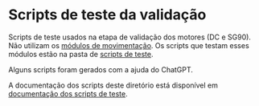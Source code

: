 # Scripts de teste da validação

Scripts de teste usados na etapa de validação dos motores (DC e SG90). Não utilizam os [módulos de movimentação](../../../docs/_build/markdown/_autosummary/codigo.movimento.modulos.md). Os scripts que testam esses módulos estão na pasta de [scripts de teste](../teste/).

Alguns scripts foram gerados com a ajuda do ChatGPT.

A documentação dos scripts deste diretório está disponível em [documentação dos scripts de teste](../../../docs/_build/markdown/_autosummary/codigo.movimento.teste_validacao.md).
